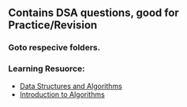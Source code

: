 ## Contains DSA questions, good for Practice/Revision
### Goto respecive folders.

### Learning Resuorce: 
- [Data Structures and Algorithms](https://youtube.com/playlist?list=PLBF3763AF2E1C572F&si=doKZl8VoiKoUTXkb)
- [Introduction to Algorithms](https://youtube.com/playlist?list=PLUl4u3cNGP63EdVPNLG3ToM6LaEUuStEY&si=FrwEZEzpsXF5xHFF)
